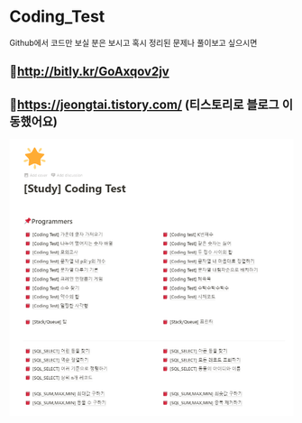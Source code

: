# Coding_Test

Github에서 코드만 보실 분은 보시고 혹시 정리된 문제나 풀이보고 싶으시면 

## 🚀http://bitly.kr/GoAxqov2jv
## 🚀https://jeongtai.tistory.com/  (티스토리로 블로그 이동했어요)

![1593344189043](assets/1593344189043.png)


